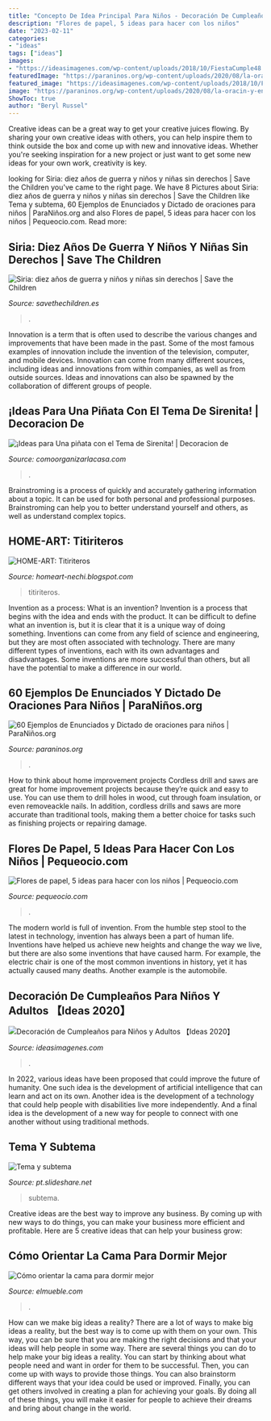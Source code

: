 ```yaml
---
title: "Concepto De Idea Principal Para Niños - Decoración De Cumpleaños Para Niños Y Adultos 【ideas 2020】"
description: "Flores de papel, 5 ideas para hacer con los niños"
date: "2023-02-11"
categories:
- "ideas"
tags: ["ideas"]
images:
- "https://ideasimagenes.com/wp-content/uploads/2018/10/FiestaCumple48.jpg"
featuredImage: "https://paraninos.org/wp-content/uploads/2020/08/la-oracin-y-enunciados-2-728.jpg"
featured_image: "https://ideasimagenes.com/wp-content/uploads/2018/10/FiestaCumple48.jpg"
image: "https://paraninos.org/wp-content/uploads/2020/08/la-oracin-y-enunciados-2-728.jpg"
ShowToc: true
author: "Beryl Russel"
---
```



Creative ideas can be a great way to get your creative juices flowing. By sharing your own creative ideas with others, you can help inspire them to think outside the box and come up with new and innovative ideas. Whether you're seeking inspiration for a new project or just want to get some new ideas for your own work, creativity is key.

	

		
looking for Siria: diez años de guerra y niños y niñas sin derechos | Save the Children you've came to the right page. We have 8 Pictures about Siria: diez años de guerra y niños y niñas sin derechos | Save the Children like Tema y subtema, 60 Ejemplos de Enunciados y Dictado de oraciones para niños | ParaNiños.org and also Flores de papel, 5 ideas para hacer con los niños | Pequeocio.com. Read more:
		
    
## Siria: Diez Años De Guerra Y Niños Y Niñas Sin Derechos | Save The Children

<img loading=lazy src="https://www.savethechildren.es/sites/default/files/styles/21_9/public/images/article/nino_llorando_siria.jpg?itok=rM5ZgnGf" onerror="this.onerror=null;this.src='https://tse4.mm.bing.net/th?id=OIP.kb9r0qaRjZblqauingdgbgHaE7&amp;pid=15.1';" alt="Siria: diez años de guerra y niños y niñas sin derechos | Save the Children">

_Source: savethechildren.es_

>. 

	

Innovation is a term that is often used to describe the various changes and improvements that have been made in the past. Some of the most famous examples of innovation include the invention of the television, computer, and mobile devices. Innovation can come from many different sources, including ideas and innovations from within companies, as well as from outside sources. Ideas and innovations can also be spawned by the collaboration of different groups of people.

    
## ¡Ideas Para Una Piñata Con El Tema De Sirenita! | Decoracion De

<img loading=lazy src="http://comoorganizarlacasa.com/wp-content/uploads/2017/09/Ideas-para-Una-pinata-con-el-Tema-de-Sirenita-19.jpg" onerror="this.onerror=null;this.src='https://tse4.mm.bing.net/th?id=OIP.KO9Dx0lkxcsLvREYYkJjZQDYEg&amp;pid=15.1';" alt="¡Ideas para Una piñata con el Tema de Sirenita! | Decoracion de">

_Source: comoorganizarlacasa.com_

>. 

	

Brainstroming is a process of quickly and accurately gathering information about a topic. It can be used for both personal and professional purposes. Brainstroming can help you to better understand yourself and others, as well as understand complex topics.

    
## HOME-ART: Titiriteros

<img loading=lazy src="https://4.bp.blogspot.com/_V9Usvw2uWVU/TLx0XyVrA8I/AAAAAAAAABg/5NMzRkAOGoc/s1600/22069_1390437720776_1227113038_31129487_1215612_n.jpg" onerror="this.onerror=null;this.src='https://tse2.mm.bing.net/th?id=OIP.K4CJ9a9bN3Y7O4YZBkXwUAHaEl&amp;pid=15.1';" alt="HOME-ART: Titiriteros">

_Source: homeart-nechi.blogspot.com_

>titiriteros. 

	

Invention as a process: What is an invention?
Invention is a process that begins with the idea and ends with the product. It can be difficult to define what an invention is, but it is clear that it is a unique way of doing something. Inventions can come from any field of science and engineering, but they are most often associated with technology. There are many different types of inventions, each with its own advantages and disadvantages. Some inventions are more successful than others, but all have the potential to make a difference in our world.

    
## 60 Ejemplos De Enunciados Y Dictado De Oraciones Para Niños | ParaNiños.org

<img loading=lazy src="https://paraninos.org/wp-content/uploads/2020/08/la-oracin-y-enunciados-2-728.jpg" onerror="this.onerror=null;this.src='https://tse4.mm.bing.net/th?id=OIP.64LBQlstjGI0f9Ri5dTewwHaFj&amp;pid=15.1';" alt="60 Ejemplos de Enunciados y Dictado de oraciones para niños | ParaNiños.org">

_Source: paraninos.org_

>. 

	

How to think about home improvement projects
Cordless drill and saws are great for home improvement projects because they’re quick and easy to use. You can use them to drill holes in wood, cut through foam insulation, or even removeackle nails. In addition, cordless drills and saws are more accurate than traditional tools, making them a better choice for tasks such as finishing projects or repairing damage.

    
## Flores De Papel, 5 Ideas Para Hacer Con Los Niños | Pequeocio.com

<img loading=lazy src="https://www.pequeocio.com/wp-content/uploads/2015/05/flores-papel-2.jpg" onerror="this.onerror=null;this.src='https://tse2.mm.bing.net/th?id=OIP.oBH71TBDYh8VladD-KzhZQHaHa&amp;pid=15.1';" alt="Flores de papel, 5 ideas para hacer con los niños | Pequeocio.com">

_Source: pequeocio.com_

>. 

	

The modern world is full of invention. From the humble step stool to the latest in technology, invention has always been a part of human life. Inventions have helped us achieve new heights and change the way we live, but there are also some inventions that have caused harm. For example, the electric chair is one of the most common inventions in history, yet it has actually caused many deaths. Another example is the automobile.

    
## Decoración De Cumpleaños Para Niños Y Adultos 【Ideas 2020】

<img loading=lazy src="https://ideasimagenes.com/wp-content/uploads/2018/10/FiestaCumple48.jpg" onerror="this.onerror=null;this.src='https://tse2.mm.bing.net/th?id=OIP.u49WITy01LvXMV0h-dYRkAHaJ4&amp;pid=15.1';" alt="Decoración de Cumpleaños para Niños y Adultos 【Ideas 2020】">

_Source: ideasimagenes.com_

>. 

	

In 2022, various ideas have been proposed that could improve the future of humanity. One such idea is the development of artificial intelligence that can learn and act on its own. Another idea is the development of a technology that could help people with disabilities live more independently. And a final idea is the development of a new way for people to connect with one another without using traditional methods.

    
## Tema Y Subtema

<img loading=lazy src="https://image.slidesharecdn.com/temaysubtema-130418084532-phpapp02/95/slide-15-1024.jpg" onerror="this.onerror=null;this.src='https://tse1.mm.bing.net/th?id=OIP.iAZWpTmoYN5fRs0LW-f3HQHaFu&amp;pid=15.1';" alt="Tema y subtema">

_Source: pt.slideshare.net_

>subtema. 

	

Creative ideas are the best way to improve any business. By coming up with new ways to do things, you can make your business more efficient and profitable. Here are 5 creative ideas that can help your business grow: 

    
## Cómo Orientar La Cama Para Dormir Mejor

<img loading=lazy src="https://www.elmueble.com/medio/2016/06/08/dormitorio-con-salida-al-jardin_e90895d0.jpg" onerror="this.onerror=null;this.src='https://tse1.mm.bing.net/th?id=OIP.K0csT10BTLyWOK1m-eoKUgHaJ-&amp;pid=15.1';" alt="Cómo orientar la cama para dormir mejor">

_Source: elmueble.com_

>. 

	

How can we make big ideas a reality?
There are a lot of ways to make big ideas a reality, but the best way is to come up with them on your own. This way, you can be sure that you are making the right decisions and that your ideas will help people in some way. There are several things you can do to help make your big ideas a reality. You can start by thinking about what people need and want in order for them to be successful. Then, you can come up with ways to provide those things. You can also brainstorm different ways that your idea could be used or improved. Finally, you can get others involved in creating a plan for achieving your goals. By doing all of these things, you will make it easier for people to achieve their dreams and bring about change in the world.

